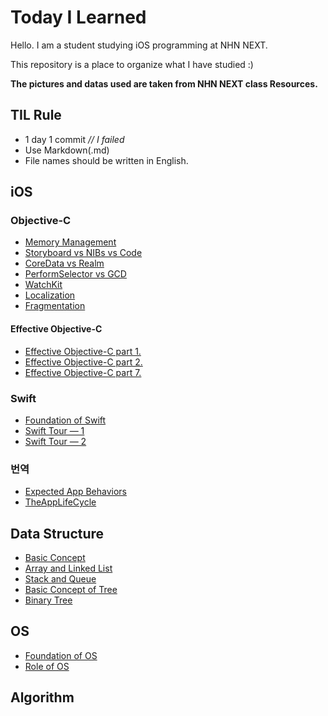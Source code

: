 # Today I Learned
Hello. I am a student studying iOS programming at NHN NEXT.

This repository is a place to organize what I have studied :)

**The pictures and datas used are taken from NHN NEXT class Resources.**

## TIL Rule
* 1 day 1 commit     *// I failed*
* Use Markdown(.md)
* File names should be written in English.

## iOS
### Objective-C

* [Memory Management](https://github.com/Yongjai/TIL/blob/master/iOS/Objective-C/MemoryManagement.md/)
* [Storyboard vs NIBs vs Code](https://github.com/Yongjai/TIL/blob/master/iOS/Objective-C/StoryboardvsNIBsvsCode.md/)
* [CoreData vs Realm](https://github.com/Yongjai/TIL/blob/master/iOS/Objective-C/CoreDatavsRealm.md/)
* [PerformSelector vs GCD](https://github.com/Yongjai/TIL/blob/master/iOS/Objective-C/PerformSelectorvsGCD.md/)
* [WatchKit](https://github.com/Yongjai/TIL/blob/master/iOS/Objective-C/WatchKit.md/)
* [Localization](https://github.com/Yongjai/TIL/blob/master/iOS/Objective-C/Localization.md/)
* [Fragmentation](https://github.com/Yongjai/TIL/blob/master/iOS/Objective-C/Fragmentation.md/)
#### Effective Objective-C

* [Effective Objective-C part 1.](https://github.com/Yongjai/TIL/blob/master/iOS/Objective-C/Effective_Chapter1.md/)
* [Effective Objective-C part 2.](https://github.com/Yongjai/TIL/blob/master/iOS/Objective-C/Effective_Chapter2.md/)
* [Effective Objective-C part 7.](https://github.com/Yongjai/TIL/blob/master/iOS/Objective-C/Effective_Chapter7.md/)


### Swift

* [Foundation of Swift](https://github.com/Yongjai/TIL/blob/master/iOS/Swift/FoundationOfSwift.md/) 
* [Swift Tour — 1](https://github.com/Yongjai/TIL/blob/master/iOS/Swift/SwiftTour—1.md/)
* [Swift Tour — 2](https://github.com/Yongjai/TIL/blob/master/iOS/Swift/SwiftTour—2.md/)

### 번역

* [Expected App Behaviors](https://github.com/Yongjai/TIL/blob/master/iOS/trans/ExpectedAppBehaviors.md)
* [TheAppLifeCycle](https://github.com/Yongjai/TIL/blob/master/iOS/trans/TheAppLifeCycle.md)

## Data Structure

* [Basic Concept](https://github.com/Yongjai/TIL/blob/master/DataStructure/BasicConcept.md/) 
* [Array and Linked List](https://github.com/Yongjai/TIL/blob/master/DataStructure/ArrayAndLinkedList.md/) 
* [Stack and Queue](https://github.com/Yongjai/TIL/blob/master/DataStructure/StackAndQueue.md/) 
* [Basic Concept of Tree](https://github.com/Yongjai/TIL/blob/master/DataStructure/BasicConceptOfTree.md/) 
* [Binary Tree](https://github.com/Yongjai/TIL/blob/master/DataStructure/BinaryTree.md/) 

## OS

* [Foundation of OS](https://github.com/Yongjai/TIL/blob/master/OS/FoundationOfOS.md/) 
* [Role of OS](https://github.com/Yongjai/TIL/blob/master/OS/RoleOfOS.md/) 


## Algorithm
